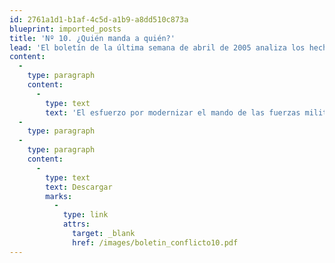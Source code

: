 ```yaml
---
id: 2761a1d1-b1af-4c5d-a1b9-a8dd510c873a
blueprint: imported_posts
title: 'Nº 10. ¿Quién manda a quién?'
lead: 'El boletín de la última semana de abril de 2005 analiza los hechos relacionados con la decisión de retirar del servicio a cuatro generales del Ejército, lo que generó una fuerte polémica en torno a los cambios en la estructura de las Fuerzas Militares. El motivo del retiro fue la oposición por parte de estos generales a crear Comandos Conjuntos. El texto hace un análisis de estos hechos y concluye que el esfuerzo por modernizar el mando de las fuerzas militares en comandos conjuntos choca con los intereses de oficiales aferrados a las estructuras de poder del pasado. El examen, sin embargo, permite identificar que la creación de los Comandos Conjuntos son un paso esencial para la modernización de las fuerzas, pero también dejan interrogantes sobre su verdadero alcance.'
content:
  -
    type: paragraph
    content:
      -
        type: text
        text: 'El esfuerzo por modernizar el mando de las fuerzas militares en comandos conjuntos ha chocado con los intereses de oficiales aferrados a las estructuras de poder del pasado. Son un paso esencial para la modernización de las fuerzas, pero también dejan interrogantes sobre su verdadero alcance.'
  -
    type: paragraph
  -
    type: paragraph
    content:
      -
        type: text
        text: Descargar
        marks:
          -
            type: link
            attrs:
              target: _blank
              href: /images/boletin_conflicto10.pdf
---
```

